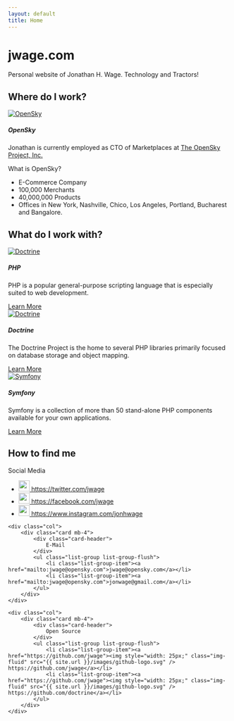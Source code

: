 ```yaml
---
layout: default
title: Home
---
```


<div class="jumbotron jumbotron-fluid">
    <div class="container">
        <h1 class="display-4">jwage.com</h1>
        <p class="lead">Personal website of Jonathan H. Wage. Technology and Tractors!</p>
    </div>
</div>

<h2 class="display-4 mb-4">Where do I work?</h2>

<div class="card mb-3">
    <a href="https://www.sourcesellship.com"><img class="card-img-top w-25 p-4 mx-auto d-block" src="{{ site.url }}/images/opensky-logo.svg" alt="OpenSky" /></a>
    <div class="card-body">
        <h5 class="card-title">OpenSky</h5>
        <p class="card-text">Jonathan is currently employed as CTO of Marketplaces at <a href="https://www.sourcesellship.com" target="_blank">The OpenSky Project, Inc.</a></p>
    </div>
    <div class="card-header border-top font-weight-bold">What is OpenSky?</div>
    <ul class="list-group list-group-flush">
        <li class="list-group-item">E-Commerce Company</li>
        <li class="list-group-item">100,000 Merchants</li>
        <li class="list-group-item">40,000,000 Products</li>
        <li class="list-group-item">Offices in New York, Nashville, Chico, Los Angeles, Portland, Bucharest and Bangalore.</li>
    </ul>
</div>

<h2 class="display-4 mb-4">What do I work with?</h2>

<div class="card mb-3">
    <a href="http://www.doctrine-project.org"><img class="card-img-top w-25 p-4 mx-auto d-block" src="{{ site.url }}/images/php-logo.svg" alt="Doctrine" /></a>
    <div class="card-body">
        <h5 class="card-title">PHP</h5>
        <p class="card-text">PHP is a popular general-purpose scripting language that is especially suited to web development.</p>
        <a href="http://php.net/" class="btn btn-primary" target="_blank">Learn More</a>
    </div>
</div>

<div class="card mb-3">
    <a href="http://www.doctrine-project.org"><img class="card-img-top w-25 p-4 mx-auto d-block" src="{{ site.url }}/images/doctrine-logo.svg" alt="Doctrine" /></a>
    <div class="card-body">
        <h5 class="card-title">Doctrine</h5>
        <p class="card-text">The Doctrine Project is the home to several PHP libraries primarily focused on database storage and object mapping.</p>
        <a href="http://www.doctrine-project.org" class="btn btn-primary" target="_blank">Learn More</a>
    </div>
</div>

<div class="card mb-3">
    <a href="https://symfony.com"><img class="card-img-top w-25 p-4 mx-auto d-block" src="{{ site.url }}/images/symfony-logo.svg" alt="Symfony" /></a>
    <div class="card-body">
        <h5 class="card-title">Symfony</h5>
        <p class="card-text">Symfony is a collection of more than 50 stand-alone PHP components available for your own applications.</p>
        <a href="http://symfony.com" class="btn btn-primary" target="_blank">Learn More</a>
    </div>
</div>

<h2 class="display-4 mb-4">How to find me</h2>

<div class="row">
    <div class="col">
        <div class="card mb-4">
            <div class="card-header">
                Social Media
            </div>
            <ul class="list-group list-group-flush">
                <li class="list-group-item"><a href="https://twitter.com/jwage" target="_blank"><img style="width: 25px;" class="img-fluid" src="{{ site.url }}/images/twitter-logo.jpg" /> https://twitter.com/jwage</a></li>
                <li class="list-group-item"><a href="https://facebook.com/jwage" target="_blank"><img style="width: 25px;" class="img-fluid" src="{{ site.url }}/images/facebook-logo.jpg" /> https://facebook.com/jwage</a></li>
                <li class="list-group-item"><a href="https://www.instagram.com/jonhwage" target="_blank"><img style="width: 25px;" class="img-fluid" src="{{ site.url }}/images/instagram-logo.jpg" /> https://www.instagram.com/jonhwage</a></li>
            </ul>
        </div>
    </div>

    <div class="col">
        <div class="card mb-4">
            <div class="card-header">
                E-Mail
            </div>
            <ul class="list-group list-group-flush">
                <li class="list-group-item"><a href="mailto:jwage@opensky.com">jwage@opensky.com</a></li>
                <li class="list-group-item"><a href="mailto:jwage@opensky.com">jonwage@gmail.com</a></li>
            </ul>
        </div>
    </div>

    <div class="col">
        <div class="card mb-4">
            <div class="card-header">
                Open Source
            </div>
            <ul class="list-group list-group-flush">
                <li class="list-group-item"><a href="https://github.com/jwage"><img style="width: 25px;" class="img-fluid" src="{{ site.url }}/images/github-logo.svg" /> https://github.com/jwage</a></li>
                <li class="list-group-item"><a href="https://github.com/jwage"><img style="width: 25px;" class="img-fluid" src="{{ site.url }}/images/github-logo.svg" /> https://github.com/doctrine</a></li>
            </ul>
        </div>
    </div>
</div>
